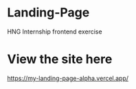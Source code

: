 # Landing-Page
HNG Internship frontend exercise

# View the site here
https://my-landing-page-alpha.vercel.app/
